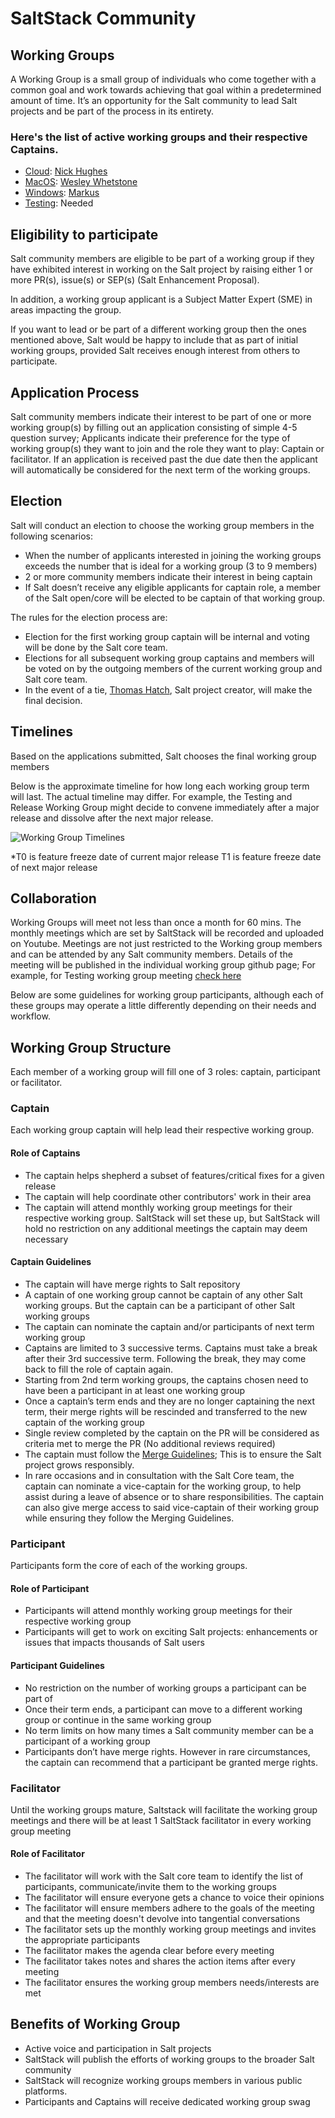 # SaltStack Community

## Working Groups

A Working Group is a small group of individuals who come together with a common goal and work towards achieving that goal within a predetermined amount of time. It’s an opportunity for the Salt community to lead Salt projects and be part of the process in its entirety.

### Here's the list of active working groups and their respective Captains.
* [Cloud](https://github.com/saltstack/community/tree/master/working_groups/wg-Cloud): [Nick Hughes](https://github.com/nicholasmhughes)
* [MacOS](https://github.com/saltstack/community/tree/master/working_groups/wg-MacOS): [Wesley Whetstone](https://github.com/weswhet)
* [Windows](https://github.com/saltstack/community/tree/master/working_groups/wg-Windows): [Markus](https://github.com/markuskramerIgitt)
* [Testing](https://github.com/saltstack/community/tree/master/working_groups/wg-Testing): Needed


## Eligibility to participate

Salt community members are eligible to be part of a working group if they have exhibited interest in working on the Salt project by raising either 1 or more PR(s), issue(s) or SEP(s) (Salt Enhancement Proposal).

In addition, a working group applicant is a Subject Matter Expert (SME) in areas impacting the group.

If you want to lead or be part of a different working group then the ones mentioned above, Salt would be happy to include that as part of initial working groups, provided Salt receives enough interest from others to participate.

## Application Process

Salt community members indicate their interest to be part of one or more working group(s) by filling out an application consisting of simple 4-5 question survey; Applicants indicate their preference for the type of working group(s) they want to join and the role they want to play: Captain or facilitator. If an application is received past the due date then the applicant will automatically be considered for the next term of the working groups.

## Election

Salt will conduct an election to choose the working group members in the following scenarios:
- When the number of applicants interested in joining the working groups exceeds the number that is ideal for a working group (3 to 9 members)
- 2 or more community members indicate their interest in being captain
- If Salt doesn’t receive any eligible applicants for captain role, a member of the Salt open/core will be elected to be captain of that working group.

The rules for the election process are:
- Election for the first working group captain will be internal and voting will be done by the Salt core team.
- Elections for all subsequent working group captains and members will be voted on by the outgoing members of the current working group and Salt core team.
- In the event of a tie, [Thomas Hatch](https://github.com/thatch45), Salt project creator, will make the final decision.

## Timelines

Based on the applications submitted, Salt chooses the final working group members

Below is the approximate timeline for how long each working group term will last. The actual timeline may differ. For example, the Testing and Release Working Group might decide to convene immediately after a major release and dissolve after the next major release.

![Working Group Timelines](./doc/diagrams/Working-group-timelines.svg)



*T0 is feature freeze date of current major release
 T1 is feature freeze date of next major release


## Collaboration
Working Groups will meet not less than once a month for 60 mins. The monthly meetings which are set by SaltStack will be recorded and uploaded on Youtube. Meetings are not just restricted to the Working group members and can be attended by any Salt community members. Details of the meeting will be published in the individual working group github page; For example, for Testing working group meeting [check here](https://github.com/saltstack/community/tree/master/working_groups/wg-Testing)

Below are some guidelines for working group participants, although each of these groups may operate a little differently depending on their needs and workflow.

## Working Group Structure

Each member of a working group will fill one of 3 roles: captain, participant or facilitator.

### Captain

Each working group captain will help lead their respective working group.

#### Role of Captains
- The captain helps shepherd a subset of features/critical fixes for a given release
- The captain will help coordinate other contributors' work in their area
- The captain will attend monthly working group meetings for their respective working group. SaltStack will set these up, but SaltStack will hold no restriction on any additional meetings the captain may deem necessary

#### Captain Guidelines

- The captain will have merge rights to Salt repository
- A captain of one working group cannot be captain of any other Salt working groups. But the captain can be a participant of other Salt working groups
- The captain can nominate the captain and/or participants of next term working group
- Captains are limited to 3 successive terms. Captains must take a break after their 3rd successive term. Following the break, they may come back to fill the role of captain again.
- Starting from 2nd term working groups, the captains chosen need to have been a participant in at least one working group
- Once a captain’s term ends and they are no longer captaining the next term, their merge rights will be rescinded and transferred to the new captain of the working group
- Single review completed by the captain on the PR will be considered as criteria met to merge the PR (No additional reviews required)
- The captain must follow the [Merge Guidelines](https://github.com/saltstack/salt-enhancement-proposals/); This is to ensure the Salt project grows responsibly.
- In rare occasions and in consultation with the Salt Core team, the captain can nominate a vice-captain for the working group, to help assist during a leave of absence or to share responsibilities. The captain can also give merge access to said vice-captain of their working group while ensuring they follow the Merging Guidelines.


### Participant

Participants form the core of each of the working groups.

#### Role of Participant
- Participants will attend monthly working group meetings for their respective working group
- Participants will get to work on exciting Salt projects: enhancements or issues that impacts thousands of Salt users

#### Participant Guidelines
- No restriction on the number of working groups a participant can be part of
- Once their term ends, a participant can move to a different working group or continue in the same working group
- No term limits on how many times a Salt community member can be a participant of a working group
- Participants don’t have merge rights. However in rare circumstances, the captain can recommend that a participant be granted merge rights.


### Facilitator

Until the working groups mature, Saltstack will facilitate the working group meetings and there will be at least 1 SaltStack facilitator in every working group meeting

#### Role of Facilitator
- The facilitator will work with the Salt core team to identify the list of participants, communicate/invite them to the working groups
- The facilitator will ensure everyone gets a chance to voice their opinions
- The facilitator will ensure members adhere to the goals of the meeting and that the meeting doesn't devolve into tangential conversations
- The facilitator sets up the monthly working group meetings and invites the appropriate participants
- The facilitator makes the agenda clear before every meeting
- The facilitator takes notes and shares the action items after every meeting
- The facilitator ensures the working group members needs/interests are met


## Benefits of Working Group

- Active voice and participation in Salt projects
- SaltStack will publish the efforts of working groups to the broader Salt community
- SaltStack will recognize working groups members in various public platforms.
- Participants and Captains will receive dedicated working group swag

